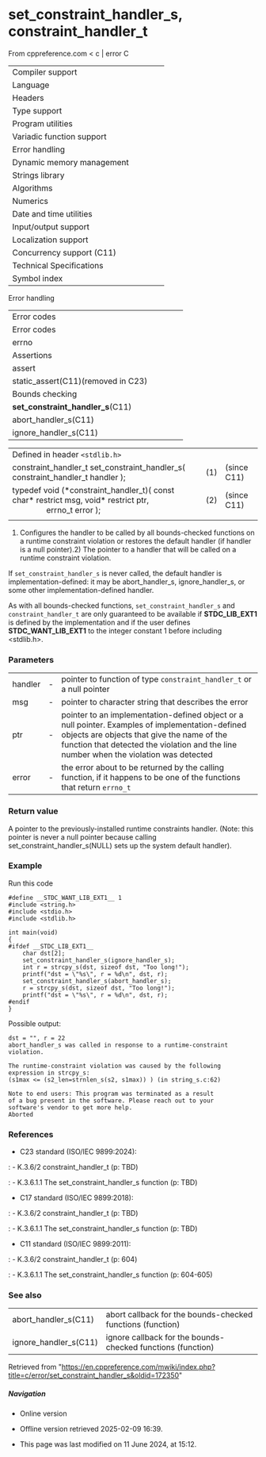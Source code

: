 # set_constraint_handler_s, constraint_handler_t

From cppreference.com
< c‎ | error
 C

|  |  |  |  |  |
| --- | --- | --- | --- | --- |
| Compiler support | | | | |
| Language | | | | |
| Headers | | | | |
| Type support | | | | |
| Program utilities | | | | |
| Variadic function support | | | | |
| Error handling | | | | |
| Dynamic memory management | | | | |
| Strings library | | | | |
| Algorithms | | | | |
| Numerics | | | | |
| Date and time utilities | | | | |
| Input/output support | | | | |
| Localization support | | | | |
| Concurrency support (C11) | | | | |
| Technical Specifications | | | | |
| Symbol index | | | | |

 Error handling

|  |  |  |  |  |
| --- | --- | --- | --- | --- |
| Error codes | | | | |
| Error codes | | | | |
| errno | | | | |
| Assertions | | | | |
| assert | | | | |
| static_assert(C11)(removed in C23) | | | | |
| Bounds checking | | | | |
| ****set_constraint_handler_s****(C11) | | | | |
| abort_handler_s(C11) | | | | |
| ignore_handler_s(C11) | | | | |

|  |  |  |
| --- | --- | --- |
| Defined in header `<stdlib.h>` |  |  |
| constraint_handler_t set_constraint_handler_s( constraint_handler_t handler ); | (1) | (since C11) |
| typedef void (\*constraint_handler_t)( const char\* restrict msg,  void\* restrict ptr,                                       errno_t error ); | (2) | (since C11) |
|  |  |  |

1) Configures the handler to be called by all bounds-checked functions on a runtime constraint violation or restores the default handler (if handler is a null pointer).2) The pointer to a handler that will be called on a runtime constraint violation.

If `set_constraint_handler_s` is never called, the default handler is implementation-defined: it may be abort_handler_s, ignore_handler_s, or some other implementation-defined handler.

As with all bounds-checked functions, `set_constraint_handler_s` and `constraint_handler_t` are only guaranteed to be available if __STDC_LIB_EXT1__ is defined by the implementation and if the user defines __STDC_WANT_LIB_EXT1__ to the integer constant 1 before including <stdlib.h>.

### Parameters

|  |  |  |
| --- | --- | --- |
| handler | - | pointer to function of type `constraint_handler_t` or a null pointer |
| msg | - | pointer to character string that describes the error |
| ptr | - | pointer to an implementation-defined object or a null pointer. Examples of implementation-defined objects are objects that give the name of the function that detected the violation and the line number when the violation was detected |
| error | - | the error about to be returned by the calling function, if it happens to be one of the functions that return `errno_t` |

### Return value

A pointer to the previously-installed runtime constraints handler. (Note: this pointer is never a null pointer because calling set_constraint_handler_s(NULL) sets up the system default handler).

### Example

Run this code

```
#define __STDC_WANT_LIB_EXT1__ 1
#include <string.h>
#include <stdio.h>
#include <stdlib.h>
 
int main(void)
{
#ifdef __STDC_LIB_EXT1__
    char dst[2];
    set_constraint_handler_s(ignore_handler_s);
    int r = strcpy_s(dst, sizeof dst, "Too long!");
    printf("dst = \"%s\", r = %d\n", dst, r);
    set_constraint_handler_s(abort_handler_s);
    r = strcpy_s(dst, sizeof dst, "Too long!");
    printf("dst = \"%s\", r = %d\n", dst, r);
#endif
}

```

Possible output:

```
dst = "", r = 22
abort_handler_s was called in response to a runtime-constraint violation.
 
The runtime-constraint violation was caused by the following expression in strcpy_s:
(s1max <= (s2_len=strnlen_s(s2, s1max)) ) (in string_s.c:62)
 
Note to end users: This program was terminated as a result
of a bug present in the software. Please reach out to your
software's vendor to get more help.
Aborted

```

### References

- C23 standard (ISO/IEC 9899:2024):

:   - K.3.6/2 constraint_handler_t (p: TBD)

:   - K.3.6.1.1 The set_constraint_handler_s function (p: TBD)

- C17 standard (ISO/IEC 9899:2018):

:   - K.3.6/2 constraint_handler_t (p: TBD)

:   - K.3.6.1.1 The set_constraint_handler_s function (p: TBD)

- C11 standard (ISO/IEC 9899:2011):

:   - K.3.6/2 constraint_handler_t (p: 604)

:   - K.3.6.1.1 The set_constraint_handler_s function (p: 604-605)

### See also

|  |  |
| --- | --- |
| abort_handler_s(C11) | abort callback for the bounds-checked functions   (function) |
| ignore_handler_s(C11) | ignore callback for the bounds-checked functions   (function) |

Retrieved from "<https://en.cppreference.com/mwiki/index.php?title=c/error/set_constraint_handler_s&oldid=172350>"

##### Navigation

- Online version
- Offline version retrieved 2025-02-09 16:39.

- This page was last modified on 11 June 2024, at 15:12.